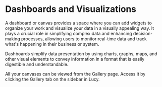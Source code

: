 # Dashboards and Visualizations

A dashboard or canvas provides a space where you can add widgets to organize your work and visualize your data in a visually appealing way. It plays a crucial role in simplifying complex data and enhancing decision-making processes, allowing users to monitor real-time data and track what's happening in their business or system.&#x20;

Dashboards simplify data presentation by using charts, graphs, maps, and other visual elements to convey information in a format that is easily digestible and understandable.

All your canvases can be viewed from the Gallery page. Access it by clicking the Gallery tab on the sidebar in Lucy.
